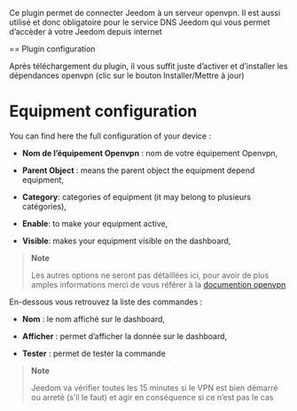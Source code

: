 Ce plugin permet de connecter Jeedom à un serveur openvpn. Il est aussi
utilisé et donc obligatoire pour le service DNS Jeedom qui vous permet
d’accèder à votre Jeedom depuis internet

== Plugin configuration

Après téléchargement du plugin, il vous suffit juste d’activer et
d’installer les dépendances openvpn (clic sur le bouton Installer/Mettre
à jour)

Equipment configuration
=============================

You can find here the full configuration of your device :

-   **Nom de l’équipement Openvpn** : nom de votre équipement Openvpn,

-   **Parent Object** : means the parent object the equipment depend
    equipment,

-   **Category**: categories of equipment (it may belong to
    plusieurs catégories),

-   **Enable**: to make your equipment active,

-   **Visible**: makes your equipment visible on the dashboard,

> **Note**
>
> Les autres options ne seront pas détaillées ici, pour avoir de plus
> amples informations merci de vous référer à la [documention
> openvpn](https://openvpn.net/index.php/open-source/documentation.html)

En-dessous vous retrouvez la liste des commandes :

-   **Nom** : le nom affiché sur le dashboard,

-   **Afficher** : permet d’afficher la donnée sur le dashboard,

-   **Tester** : permet de tester la commande

> **Note**
>
> Jeedom va vérifier toutes les 15 minutes si le VPN est bien démarré ou
> arreté (s’il le faut) et agir en conséquence si ce n’est pas le cas
